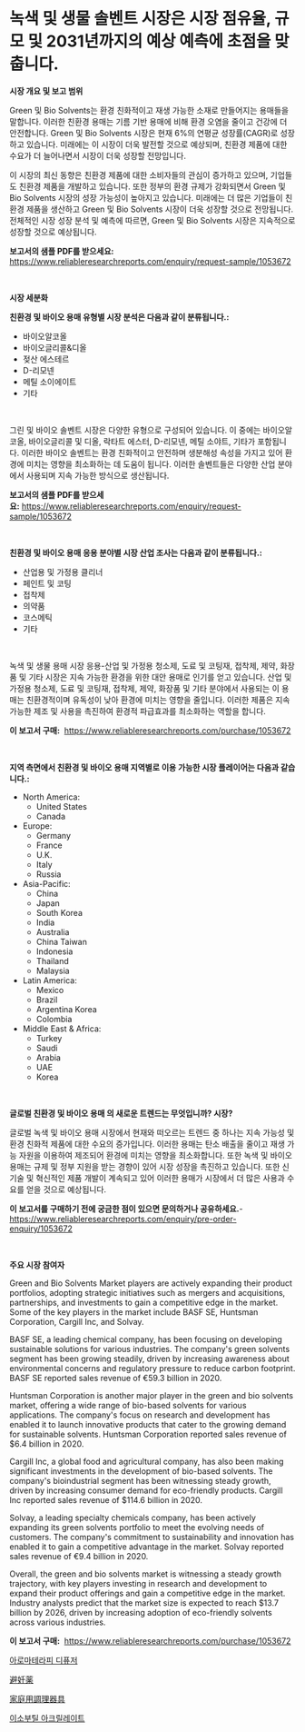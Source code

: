 <p><h1>녹색 및 생물 솔벤트 시장은 시장 점유율, 규모 및 2031년까지의 예상 예측에 초점을 맞춥니다.</h1></p><p><strong>시장 개요 및 보고 범위</strong></p>
<p><p>Green 및 Bio Solvents는 환경 친화적이고 재생 가능한 소재로 만들어지는 용매들을 말합니다. 이러한 친환경 용매는 기름 기반 용매에 비해 환경 오염을 줄이고 건강에 더 안전합니다. Green 및 Bio Solvents 시장은 현재 6%의 연평균 성장률(CAGR)로 성장하고 있습니다. 미래에는 이 시장이 더욱 발전할 것으로 예상되며, 친환경 제품에 대한 수요가 더 늘어나면서 시장이 더욱 성장할 전망입니다.</p><p>이 시장의 최신 동향은 친환경 제품에 대한 소비자들의 관심이 증가하고 있으며, 기업들도 친환경 제품을 개발하고 있습니다. 또한 정부의 환경 규제가 강화되면서 Green 및 Bio Solvents 시장의 성장 가능성이 높아지고 있습니다. 미래에는 더 많은 기업들이 친환경 제품을 생산하고 Green 및 Bio Solvents 시장이 더욱 성장할 것으로 전망됩니다. 전체적인 시장 성장 분석 및 예측에 따르면, Green 및 Bio Solvents 시장은 지속적으로 성장할 것으로 예상됩니다.</p></p>
<p><strong>보고서의 샘플 PDF를 받으세요:</strong> <a href="https://www.reliableresearchreports.com/enquiry/request-sample/1053672">https://www.reliableresearchreports.com/enquiry/request-sample/1053672</a></p>
<p>&nbsp;</p>
<p><strong>시장 세분화</strong></p>
<p><strong>친환경 및 바이오 용매 유형별 시장 분석은 다음과 같이 분류됩니다.:</strong></p>
<p><ul><li>바이오알코올</li><li>바이오글리콜&디올</li><li>젖산 에스테르</li><li>D-리모넨</li><li>메틸 소이에이트</li><li>기타</li></ul></p>
<p>&nbsp;</p>
<p><p>그린 및 바이오 솔벤트 시장은 다양한 유형으로 구성되어 있습니다. 이 중에는 바이오알코올, 바이오글리콜 및 디올, 락타트 에스터, D-리모넨, 메틸 소야트, 기타가 포함됩니다. 이러한 바이오 솔벤트는 환경 친화적이고 안전하며 생분해성 속성을 가지고 있어 환경에 미치는 영향을 최소화하는 데 도움이 됩니다. 이러한 솔벤트들은 다양한 산업 분야에서 사용되며 지속 가능한 방식으로 생산됩니다.</p></p>
<p><strong>보고서의 샘플 PDF를 받으세요:</strong>&nbsp;<a href="https://www.reliableresearchreports.com/enquiry/request-sample/1053672">https://www.reliableresearchreports.com/enquiry/request-sample/1053672</a></p>
<p>&nbsp;</p>
<p><strong> 친환경 및 바이오 용매 응용 분야별 시장 산업 조사는 다음과 같이 분류됩니다.:</strong></p>
<p><ul><li>산업용 및 가정용 클리너</li><li>페인트 및 코팅</li><li>접착제</li><li>의약품</li><li>코스메틱</li><li>기타</li></ul></p>
<p>&nbsp;</p>
<p><p>녹색 및 생물 용매 시장 응용-산업 및 가정용 청소제, 도료 및 코팅재, 접착제, 제약, 화장품 및 기타 시장은 지속 가능한 환경을 위한 대안 용매로 인기를 얻고 있습니다. 산업 및 가정용 청소제, 도료 및 코팅재, 접착제, 제약, 화장품 및 기타 분야에서 사용되는 이 용매는 친환경적이며 유독성이 낮아 환경에 미치는 영향을 줄입니다. 이러한 제품은 지속 가능한 제조 및 사용을 촉진하여 환경적 파급효과를 최소화하는 역할을 합니다.</p></p>
<p><strong>이 보고서 구매:</strong>&nbsp; <a href="https://www.reliableresearchreports.com/purchase/1053672">https://www.reliableresearchreports.com/purchase/1053672</a></p>
<p>&nbsp;</p>
<p><strong>지역 측면에서 친환경 및 바이오 용매 지역별로 이용 가능한 시장 플레이어는 다음과 같습니다.:</strong></p>
<p><ul>
    <li>
        North America:
        <ul>
            <li>United States</li>
            <li>Canada</li>
        </ul>
    </li>
    <li>
        Europe:
        <ul>
            <li>Germany</li>
            <li>France</li>
            <li>U.K.</li>
            <li>Italy</li>
            <li>Russia</li>
        </ul>
    </li>
    <li>
        Asia-Pacific:
        <ul>
            <li>China</li>
            <li>Japan</li>
            <li>South Korea</li>
            <li>India</li>
            <li>Australia</li>
            <li>China Taiwan</li>
            <li>Indonesia</li>
            <li>Thailand</li>
            <li>Malaysia</li>
        </ul>
    </li>
    <li>
        Latin America:
        <ul>
            <li>Mexico</li>
            <li>Brazil</li>
            <li>Argentina Korea</li>
            <li>Colombia</li>
        </ul>
    </li>
    <li>
        Middle East & Africa:
        <ul>
            <li>Turkey</li>
            <li>Saudi</li>
            <li>Arabia</li>
            <li>UAE</li>
            <li>Korea</li>
        </ul>
    </li>
    </ul></p>
<p>&nbsp;</p>
<p><strong>글로벌 친환경 및 바이오 용매 의 새로운 트렌드는 무엇입니까? 시장?</strong></p>
<p><p>글로벌 녹색 및 바이오 용매 시장에서 현재와 떠오르는 트렌드 중 하나는 지속 가능성 및 환경 친화적 제품에 대한 수요의 증가입니다. 이러한 용매는 탄소 배출을 줄이고 재생 가능 자원을 이용하여 제조되어 환경에 미치는 영향을 최소화합니다. 또한 녹색 및 바이오 용매는 규제 및 정부 지원을 받는 경향이 있어 시장 성장을 촉진하고 있습니다. 또한 신기술 및 혁신적인 제품 개발이 계속되고 있어 이러한 용매가 시장에서 더 많은 사용과 수요를 얻을 것으로 예상됩니다.</p></p>
<p><strong>이 보고서를 구매하기 전에 궁금한 점이 있으면 문의하거나 공유하세요.</strong>- <a href="https://www.reliableresearchreports.com/enquiry/pre-order-enquiry/1053672">https://www.reliableresearchreports.com/enquiry/pre-order-enquiry/1053672</a></p>
<p>&nbsp;</p>
<p><strong>주요 시장 참여자</strong></p>
<p><p>Green and Bio Solvents Market players are actively expanding their product portfolios, adopting strategic initiatives such as mergers and acquisitions, partnerships, and investments to gain a competitive edge in the market. Some of the key players in the market include BASF SE, Huntsman Corporation, Cargill Inc, and Solvay.</p><p>BASF SE, a leading chemical company, has been focusing on developing sustainable solutions for various industries. The company's green solvents segment has been growing steadily, driven by increasing awareness about environmental concerns and regulatory pressure to reduce carbon footprint. BASF SE reported sales revenue of €59.3 billion in 2020.</p><p>Huntsman Corporation is another major player in the green and bio solvents market, offering a wide range of bio-based solvents for various applications. The company's focus on research and development has enabled it to launch innovative products that cater to the growing demand for sustainable solvents. Huntsman Corporation reported sales revenue of $6.4 billion in 2020.</p><p>Cargill Inc, a global food and agricultural company, has also been making significant investments in the development of bio-based solvents. The company's bioindustrial segment has been witnessing steady growth, driven by increasing consumer demand for eco-friendly products. Cargill Inc reported sales revenue of $114.6 billion in 2020.</p><p>Solvay, a leading specialty chemicals company, has been actively expanding its green solvents portfolio to meet the evolving needs of customers. The company's commitment to sustainability and innovation has enabled it to gain a competitive advantage in the market. Solvay reported sales revenue of €9.4 billion in 2020.</p><p>Overall, the green and bio solvents market is witnessing a steady growth trajectory, with key players investing in research and development to expand their product offerings and gain a competitive edge in the market. Industry analysts predict that the market size is expected to reach $13.7 billion by 2026, driven by increasing adoption of eco-friendly solvents across various industries.</p></p>
<p><strong>이 보고서 구매:</strong>&nbsp;&nbsp;<a href="https://www.reliableresearchreports.com/purchase/1053672">https://www.reliableresearchreports.com/purchase/1053672</a></p>
<p><p><a href="https://medium.com/@bkszjgzqq1851/%EC%95%84%EB%A1%9C%EB%A7%88%ED%85%8C%EB%9D%BC%ED%94%BC-%EB%94%94%ED%93%A8%EC%A0%80-%EC%8B%9C%EC%9E%A5-%EC%A0%84%EB%A7%9D-%EC%82%B0%EC%97%85-%EA%B0%9C%EC%9A%94-%EB%B0%8F-%EC%98%88%EC%B8%A1-2024%EB%85%84-2031%EB%85%84-f3326a58e8cb">아로마테라피 디퓨저</a></p><p><a href="https://medium.com/@catherine10203/%E9%81%BF%E5%A6%8A%E8%96%AC%E3%81%AE%E5%B8%82%E5%A0%B4%E8%AA%BF%E6%9F%BB%E3%83%AC%E3%83%9D%E3%83%BC%E3%83%88-%E3%81%9D%E3%81%AE%E6%AD%B4%E5%8F%B2%E3%81%A82031%E5%B9%B4%E3%81%BE%E3%81%A7%E3%81%AE%E4%BA%88%E6%B8%AC-c3681eb80e6c">避妊薬</a></p><p><a href="https://medium.com/@catherine10203/%E5%AE%B6%E5%BA%AD%E7%94%A8%E8%AA%BF%E7%90%86%E5%AE%B6%E9%9B%BB%E5%B8%82%E5%A0%B4%E8%A6%8F%E6%A8%A1-%E5%B8%82%E5%A0%B4%E8%A6%8B%E9%80%9A%E3%81%97%E3%81%A8%E5%B8%82%E5%A0%B4%E4%BA%88%E6%B8%AC-2024%E5%B9%B4%E3%81%8B%E3%82%892031%E5%B9%B4-d02793af0036">家庭用調理器具</a></p><p><a href="https://medium.com/@bkszjgzqq1851/%EC%9D%B4%EC%86%8C%EB%B6%80%ED%8B%B8-%EC%95%84%ED%81%AC%EB%A6%B4%EB%A0%88%EC%9D%B4%ED%8A%B8-%EC%8B%9C%EC%9E%A5-%EC%A7%80%ED%91%9C-%ED%95%B4%EB%8F%85-%EC%8B%9C%EC%9E%A5-%EC%A0%90%EC%9C%A0%EC%9C%A8-%ED%8A%B8%EB%A0%8C%EB%93%9C-%EB%B0%8F-%EC%84%B1%EC%9E%A5-%ED%8C%A8%ED%84%B4-622e89e62825">이소부틸 아크릴레이트</a></p></p>
